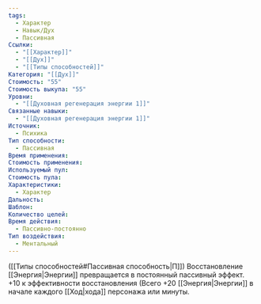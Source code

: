 ```yaml
---
tags:
  - Характер
  - Навык/Дух
  - Пассивная
Ссылки:
  - "[[Характер]]"
  - "[[Дух]]"
  - "[[Типы способностей]]"
Категория: "[[Дух]]"
Стоимость: "55"
Стоимость выкупа: "55"
Уровни:
  - "[[Духовная регенерация энергии 1]]"
Связанные навыки:
  - "[[Духовная регенерация энергии 1]]"
Источник:
  - Психика
Тип способности:
  - Пассивная
Время применения: 
Стоимость применения: 
Используемый пул: 
Стоимость пула: 
Характеристики:
  - Характер
Дальность: 
Шаблон: 
Количество целей: 
Время действия:
  - Пассивно-постоянно
Тип воздействия:
  - Ментальный
---
```

([[Типы способностей#Пассивная способность|П]]) Восстановление [[Энергия|Энергии]] превращается в постоянный пассивный эффект. +10 к эффективности восстановления (Всего +20 [[Энергия|Энергии]]  в начале каждого [[Ход|хода]] персонажа или минуты.